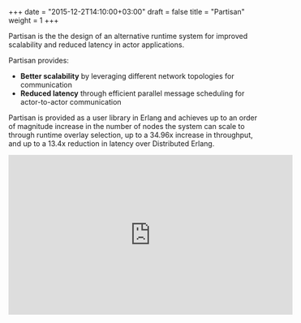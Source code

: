 +++
date = "2015-12-2T14:10:00+03:00"
draft = false
title = "Partisan"
weight = 1
+++

Partisan is the the design of an alternative runtime system for improved
scalability and reduced latency in actor applications.

Partisan provides:

* **Better scalability** by leveraging different network topologies for communication
* **Reduced latency** through efficient parallel message scheduling for actor-to-actor communication

Partisan is provided as a user library in Erlang and achieves up to an order
of magnitude increase in the number of nodes the system can scale to through
runtime overlay selection, up to a 34.96x increase in throughput, and up to a
13.4x reduction in latency over Distributed Erlang.

<iframe width="560" height="315" src="https://www.youtube.com/embed/KrwhOkiifQ8" frameborder="0" allow="accelerometer; autoplay; encrypted-media; gyroscope; picture-in-picture" allowfullscreen></iframe>
